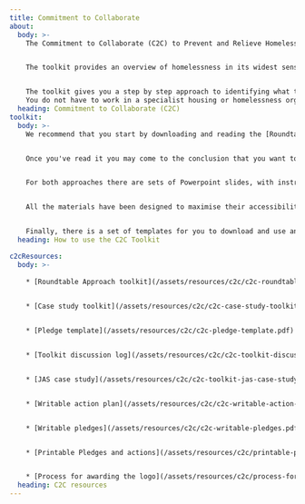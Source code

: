 ```yaml
---
title: Commitment to Collaborate
about:
  body: >-
    The Commitment to Collaborate (C2C) to Prevent and Relieve Homelessness Toolkit has been developed by the WMCA Homelessness Taskforce in partnership with Birmingham Voluntary Service Council (BVSC) to support organisations and partnerships across the region to think about what actions they can take to prevent and relieve homelessness.


    The toolkit provides an overview of homelessness in its widest sense and has been designed to help organisations and partnerships work through possible changes that they can make to prevent homelessness at the earliest opportunity, including when the presenting issue is not identified as having an obvious link to homelessness. 


    The toolkit gives you a step by step approach to identifying what the issues and gaps are for the people you work with and how you can help to tackle those issues and gaps.
    You do not have to work in a specialist housing or homelessness organisation to use this toolkit. Any organisation or business can make a contribution to preventing homelessness. 
  heading: Commitment to Collaborate (C2C)
toolkit:
  body: >-
    We recommend that you start by downloading and reading the [Roundtable Approach toolkit guide](/assets/resources/c2c/c2c-roundtable-slides.pptx). This gives you the background information you'll need to get started.


    Once you've read it you may come to the conclusion that you want to use the alternative version we have prepared with a case study for you to use, in which case look at the [Case Study Approach toolkit guide](/assets/resources/c2c/c2c-case-study-slides.pptx).


    For both approaches there are sets of Powerpoint slides, with instructions in the notes section.


    All the materials have been designed to maximise their accessibility and ease of use electronically so you should not have to print the main documents.


    Finally, there is a set of templates for you to download and use and an explanation of the process for awarding organisations the C2C logo.
  heading: How to use the C2C Toolkit

c2cResources:
  body: >-
    
    * [Roundtable Approach toolkit](/assets/resources/c2c/c2c-roundtable-slides.pptx)
    

    * [Case study toolkit](/assets/resources/c2c/c2c-case-study-toolkit-guide.pdf)


    * [Pledge template](/assets/resources/c2c/c2c-pledge-template.pdf)


    * [Toolkit discussion log](/assets/resources/c2c/c2c-toolkit-discussion-log.pdf)


    * [JAS case study](/assets/resources/c2c/c2c-toolkit-jas-case-study.pdf)


    * [Writable action plan](/assets/resources/c2c/c2c-writable-action-plan.pdf)


    * [Writable pledges](/assets/resources/c2c/c2c-writable-pledges.pdf)


    * [Printable Pledges and actions](/assets/resources/c2c/printable-pledges-and-actions-copy.pdf)


    * [Process for awarding the logo](/assets/resources/c2c/process-for-awarding-the-logo.pdf)
  heading: C2C resources
---
```

